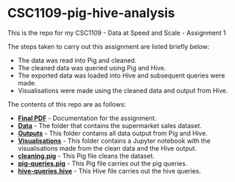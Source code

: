 # CSC1109-pig-hive-analysis

This is the repo for my CSC1109 - Data at Speed and Scale - Assignment 1

The steps taken to carry out this assignment are listed briefly below:

- The data was read into Pig and cleaned.
- The cleaned data was queried using Pig and Hive.
- The exported data was loaded into Hive and subsequent queries were made.
- Visualisations were made using the cleaned data and output from Hive.

The contents of this repo are as follows:

- [**Final PDF**](./path/to/Final_PDF.pdf) - Documentation for the assignment.
- [**Data**](./data) - The folder that contains the supermarket sales dataset.
- [**Outputs**](./outputs) - This folder contains all data output from Pig and Hive.
- [**Visualisations**](./visualisations) - This folder contains a Jupyter notebook with the visualisations made from the clean data and the Hive output.
- [**cleaning.pig**](./cleaning.pig) - This Pig file cleans the dataset.
- [**pig-queries.pig**](./pig-queries.pig) - This Pig file carries out the pig queries.
- [**hive-queries.hive**](./hive-queries.hive) - This Hive file carries out the hive queries.
